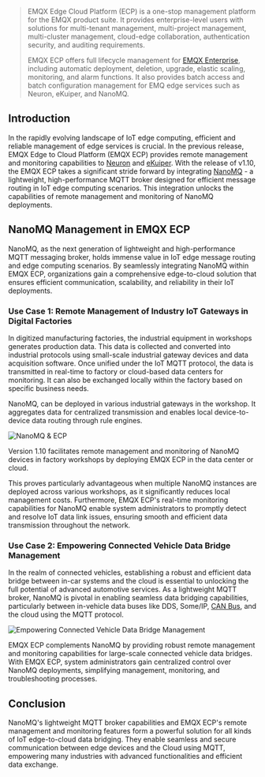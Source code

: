 > EMQX Edge Cloud Platform (ECP) is a one-stop management platform for the EMQX product suite. It provides enterprise-level users with solutions for multi-tenant management, multi-project management, multi-cluster management, cloud-edge collaboration, authentication security, and auditing requirements.
>
> EMQX ECP offers full lifecycle management for [EMQX Enterprise](https://www.emqx.com/en/products/emqx), including automatic deployment, deletion, upgrade, elastic scaling, monitoring, and alarm functions. It also provides batch access and batch configuration management for EMQ edge services such as Neuron, eKuiper, and NanoMQ.

## Introduction

In the rapidly evolving landscape of IoT edge computing, efficient and reliable management of edge services is crucial. In the previous release, EMQX Edge to Cloud Platform (EMQX ECP) provides remote management and monitoring capabilities to [Neuron](https://neugates.io/) and [eKuiper](https://ekuiper.org/). With the release of v1.10, the EMQX ECP  takes a significant stride forward by integrating [NanoMQ](https://nanomq.io/) - a lightweight, high-performance MQTT broker designed for efficient message routing in IoT edge computing scenarios. This integration unlocks the capabilities of remote management and monitoring of NanoMQ deployments. 

## NanoMQ Management in EMQX ECP

NanoMQ, as the next generation of lightweight and high-performance MQTT messaging broker, holds immense value in IoT edge message routing and edge computing scenarios. By seamlessly integrating NanoMQ within EMQX ECP, organizations gain a comprehensive edge-to-cloud solution that ensures efficient communication, scalability, and reliability in their IoT deployments.

### Use Case 1: Remote Management of Industry IoT Gateways in Digital Factories

In digitized manufacturing factories, the industrial equipment in workshops generates production data. This data is collected and converted into industrial protocols using small-scale industrial gateway devices and data acquisition software. Once unified under the IoT MQTT protocol, the data is transmitted in real-time to factory or cloud-based data centers for monitoring. It can also be exchanged locally within the factory based on specific business needs. 

NanoMQ, can be deployed in various industrial gateways in the workshop. It aggregates data for centralized transmission and enables local device-to-device data routing through rule engines.

![NanoMQ & ECP](https://assets.emqx.com/images/a6f33862d88b3036763d2c6e54ba4b66.png)

Version 1.10 facilitates remote management and monitoring of NanoMQ devices in factory workshops by deploying EMQX ECP in the data center or cloud.

This proves particularly advantageous when multiple NanoMQ instances are deployed across various workshops, as it significantly reduces local management costs. Furthermore, EMQX ECP's real-time monitoring capabilities for NanoMQ enable system administrators to promptly detect and resolve IoT data link issues, ensuring smooth and efficient data transmission throughout the network.

### Use Case 2:  Empowering Connected Vehicle Data Bridge Management

In the realm of connected vehicles, establishing a robust and efficient data bridge between in-car systems and the cloud is essential to unlocking the full potential of advanced automotive services. As a lightweight MQTT broker, NanoMQ is pivotal in enabling seamless data bridging capabilities, particularly between in-vehicle data buses like DDS, Some/IP, [CAN Bus](https://www.emqx.com/en/blog/can-bus-how-it-works-pros-and-cons), and the cloud using the MQTT protocol.

![Empowering Connected Vehicle Data Bridge Management](https://assets.emqx.com/images/3d82b2e41c8b229ea8d0982e5864cf8f.png)

EMQX ECP complements NanoMQ by providing robust remote management and monitoring capabilities for large-scale connected vehicle data bridges. With EMQX ECP, system administrators gain centralized control over NanoMQ deployments, simplifying management, monitoring, and troubleshooting processes.

## Conclusion

NanoMQ's lightweight MQTT broker capabilities and EMQX ECP's remote management and monitoring features form a powerful solution for all kinds of IoT edge-to-cloud data bridging. They enable seamless and secure communication between edge devices and the Cloud using MQTT, empowering many industries with advanced functionalities and efficient data exchange.
